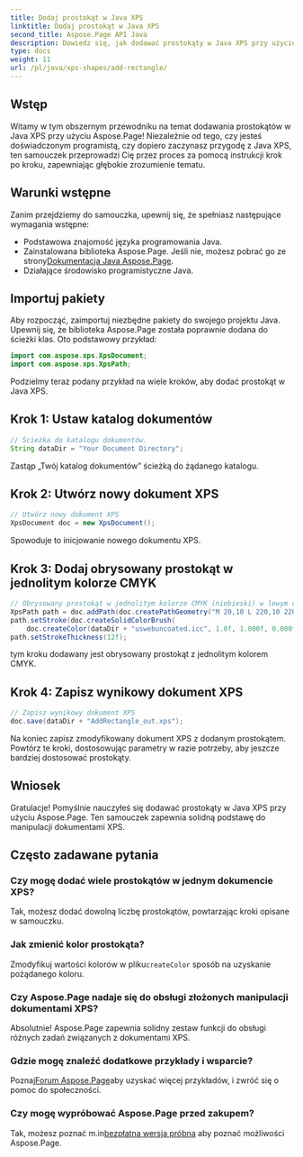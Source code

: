 ```yaml
---
title: Dodaj prostokąt w Java XPS
linktitle: Dodaj prostokąt w Java XPS
second_title: Aspose.Page API Java
description: Dowiedz się, jak dodawać prostokąty w Java XPS przy użyciu Aspose.Page. Postępuj zgodnie z naszym przewodnikiem krok po kroku, aby bezproblemowo manipulować dokumentami. #JavaXPS #AsposePage
type: docs
weight: 11
url: /pl/java/xps-shapes/add-rectangle/
---
```

## Wstęp
Witamy w tym obszernym przewodniku na temat dodawania prostokątów w Java XPS przy użyciu Aspose.Page! Niezależnie od tego, czy jesteś doświadczonym programistą, czy dopiero zaczynasz przygodę z Java XPS, ten samouczek przeprowadzi Cię przez proces za pomocą instrukcji krok po kroku, zapewniając głębokie zrozumienie tematu.
## Warunki wstępne
Zanim przejdziemy do samouczka, upewnij się, że spełniasz następujące wymagania wstępne:
- Podstawowa znajomość języka programowania Java.
-  Zainstalowana biblioteka Aspose.Page. Jeśli nie, możesz pobrać go ze strony[Dokumentacja Java Aspose.Page](https://reference.aspose.com/page/java/).
- Działające środowisko programistyczne Java.
## Importuj pakiety
Aby rozpocząć, zaimportuj niezbędne pakiety do swojego projektu Java. Upewnij się, że biblioteka Aspose.Page została poprawnie dodana do ścieżki klas. Oto podstawowy przykład:
```java
import com.aspose.xps.XpsDocument;
import com.aspose.xps.XpsPath;
```
Podzielmy teraz podany przykład na wiele kroków, aby dodać prostokąt w Java XPS.
## Krok 1: Ustaw katalog dokumentów
```java
// Ścieżka do katalogu dokumentów.
String dataDir = "Your Document Directory";
```
Zastąp „Twój katalog dokumentów” ścieżką do żądanego katalogu.
## Krok 2: Utwórz nowy dokument XPS
```java
// Utwórz nowy dokument XPS
XpsDocument doc = new XpsDocument();
```
Spowoduje to inicjowanie nowego dokumentu XPS.
## Krok 3: Dodaj obrysowany prostokąt w jednolitym kolorze CMYK
```java
// Obrysowany prostokąt w jednolitym kolorze CMYK (niebieski) w lewym dolnym rogu
XpsPath path = doc.addPath(doc.createPathGeometry("M 20,10 L 220,10 220,100 20,100 Z"));
path.setStroke(doc.createSolidColorBrush(
    doc.createColor(dataDir + "uswebuncoated.icc", 1.0f, 1.000f, 0.000f, 0.000f, 0.000f)));
path.setStrokeThickness(12f);
```
tym kroku dodawany jest obrysowany prostokąt z jednolitym kolorem CMYK.
## Krok 4: Zapisz wynikowy dokument XPS
```java
// Zapisz wynikowy dokument XPS
doc.save(dataDir + "AddRectangle_out.xps");
```
Na koniec zapisz zmodyfikowany dokument XPS z dodanym prostokątem.
Powtórz te kroki, dostosowując parametry w razie potrzeby, aby jeszcze bardziej dostosować prostokąty.
## Wniosek
Gratulacje! Pomyślnie nauczyłeś się dodawać prostokąty w Java XPS przy użyciu Aspose.Page. Ten samouczek zapewnia solidną podstawę do manipulacji dokumentami XPS.
## Często zadawane pytania
### Czy mogę dodać wiele prostokątów w jednym dokumencie XPS?
Tak, możesz dodać dowolną liczbę prostokątów, powtarzając kroki opisane w samouczku.
### Jak zmienić kolor prostokąta?
 Zmodyfikuj wartości kolorów w pliku`createColor` sposób na uzyskanie pożądanego koloru.
### Czy Aspose.Page nadaje się do obsługi złożonych manipulacji dokumentami XPS?
Absolutnie! Aspose.Page zapewnia solidny zestaw funkcji do obsługi różnych zadań związanych z dokumentami XPS.
### Gdzie mogę znaleźć dodatkowe przykłady i wsparcie?
 Poznaj[Forum Aspose.Page](https://forum.aspose.com/c/page/39)aby uzyskać więcej przykładów, i zwróć się o pomoc do społeczności.
### Czy mogę wypróbować Aspose.Page przed zakupem?
 Tak, możesz poznać m.in[bezpłatna wersja próbna](https://releases.aspose.com/) aby poznać możliwości Aspose.Page.